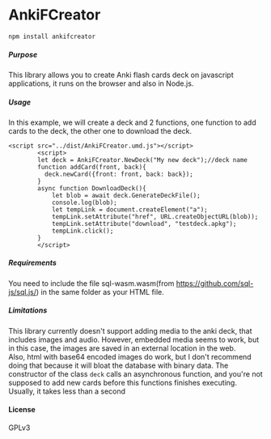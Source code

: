 # AnkiFCreator
`npm install ankifcreator`
##### Purpose
This library allows you to create Anki flash cards deck on javascript applications, it runs on the browser and also in Node.js.  
##### Usage
In this example, we will create a deck and 2 functions, one function to add cards to the deck, the other one to download the deck.
````
<script src="../dist/AnkiFCreator.umd.js"></script>
        <script>
        let deck = AnkiFCreator.NewDeck("My new deck");//deck name
        function addCard(front, back){
          deck.newCard({front: front, back: back});
        }
        async function DownloadDeck(){
            let blob = await deck.GenerateDeckFile();
            console.log(blob);
    		let tempLink = document.createElement("a");
    		tempLink.setAttribute("href", URL.createObjectURL(blob));
    		tempLink.setAttribute("download", "testdeck.apkg");
    		tempLink.click();
        }
        </script>
````
##### Requirements
You need to include the file sql-wasm.wasm(from https://github.com/sql-js/sql.js/) in the same folder as your HTML file.
##### Limitations
This library currently doesn't support adding media to the anki deck, that includes images and audio. However, embedded media seems to work, but in this case, the images are saved in an external location in the web.   
Also, html with base64 encoded images do work, but I don't recommend doing that because it will bloat the database with binary data.
The constructor of the class `deck` calls an asynchronous function, and you're not supposed to add new cards before this functions finishes executing. Usually, it takes less than a second
#### License
GPLv3